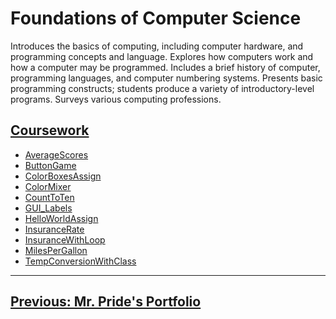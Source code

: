 # Foundations of Computer Science

Introduces the basics of computing, including computer hardware, and programming concepts and language. Explores how computers work and how a computer may be programmed. Includes a brief history of computer, programming languages, and computer numbering systems. Presents basic programming constructs; students produce a variety of introductory-level programs. Surveys various computing professions.

## [Coursework](https://github.com/SparklySpencer/UVU_CS1030/tree/master/CS-1030-X01-Love)
- [AverageScores](https://github.com/SparklySpencer/UVU_CS1030/blob/master/CS-1030-X01-Love/AverageScores/AverageScores/FrmAvgScores.cs)
- [ButtonGame](https://github.com/SparklySpencer/UVU_CS1030/blob/master/CS-1030-X01-Love/ButtonGame/ButtonGame/frmMain.cs)
- [ColorBoxesAssign](https://github.com/SparklySpencer/UVU_CS1030/blob/master/CS-1030-X01-Love/ColorBoxesAssign/WindowsFormsApplication1/FrmMain.Designer.cs)
- [ColorMixer](https://github.com/SparklySpencer/UVU_CS1030/blob/master/CS-1030-X01-Love/ColorMixer/ColorMixer/Form1.cs)
- [CountToTen](https://github.com/SparklySpencer/UVU_CS1030/blob/master/CS-1030-X01-Love/CountToTen/CountToTen/Program.cs)
- [GUI_Labels](https://github.com/SparklySpencer/UVU_CS1030/blob/master/CS-1030-X01-Love/GUI_Labels/GUI_Labels/Form1.cs)
- [HelloWorldAssign](https://github.com/SparklySpencer/UVU_CS1030/blob/master/CS-1030-X01-Love/HelloWorldAssign/HelloWorldAssign/Program.cs)
- [InsuranceRate](https://github.com/SparklySpencer/UVU_CS1030/blob/master/CS-1030-X01-Love/InsuranceRate/InsuranceRate/Program.cs)
- [InsuranceWithLoop](https://github.com/SparklySpencer/UVU_CS1030/blob/master/CS-1030-X01-Love/InsuranceWithLoop/InsuranceWithLoop/Program.cs)
- [MilesPerGallon](https://github.com/SparklySpencer/UVU_CS1030/blob/master/CS-1030-X01-Love/MilesPerGallon/MilesPerGallon/Program.cs)
- [TempConversionWithClass](https://github.com/SparklySpencer/UVU_CS1030/blob/master/CS-1030-X01-Love/TempConversionWithClass/TempConversionWithClass/Program.cs)

<hr/>
<h2><a href="https://sparklyspencer.github.io/">Previous: Mr. Pride's Portfolio</a></h2>
